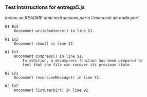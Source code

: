
### Test intstructions for entrega5.js


*Inclou un README amb instruccions per a l'execució de cada part.*

    N1 Ex1
        Uncomment writeSentence() in line 21.

    N1 Ex2
        Uncomment show() in line 37.

    N1 Ex3
        Uncomment compress() in line 51.
            In addition, a decompress function has been prepared to
            test that the file can recover its previous state.

    N2 Ex1
        Uncomment recursiveMessage() in line 72.

    N2 Ex2
        Uncomment listUserDir() in line 92.